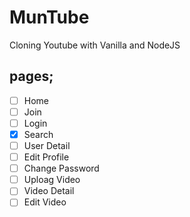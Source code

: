# MunTube
Cloning Youtube with Vanilla and NodeJS


## pages;

- [ ] Home
- [ ] Join
- [ ] Login
- [x] Search
- [ ] User Detail
- [ ] Edit Profile
- [ ] Change Password
- [ ] Uploag Video
- [ ] Video Detail
- [ ] Edit Video